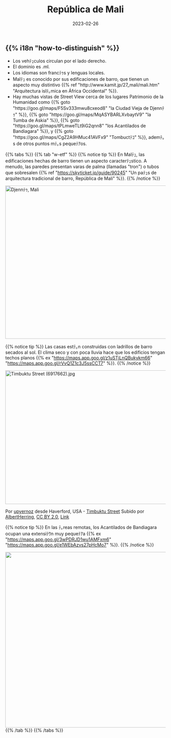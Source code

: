 ﻿---
title: "República de Mali"
date: 2023-02-26
lastmod: 2023-07-01
weight: 2
draft: false
keywords: [""]
sections: [""]
bg: "bg/city.jpg"
flag: "ML.svg"
no_detaile_info: true
jetro_detail: false
is_has_many_trekker: true
---

<div class="main-desciption country-description">
    <h2 class="section-title">{{% i18n "how-to-distinguish" %}}</h2>
    <ul class="rule-list">
        <li>Los vehﾃｭculos circulan por el <span class="quiz">lado derecho</span>.</li>
        <li>El dominio es <span class="quiz">.ml</span>.</li>
        <li>Los idiomas son <span class="quiz">francﾃｩs</span> y lenguas locales.</li>
        <li>Malﾃｭ es conocido por sus <span class="quiz">edificaciones de barro</span>, que tienen un aspecto muy distintivo {{% ref "http://www.kamit.jp/27_mali/mali.htm" "Arquitectura islﾃ｡mica en África Occidental" %}}.</li>
        <li>Hay muchas vistas de Street View cerca de los lugares Patrimonio de la Humanidad como {{% goto "https://goo.gl/maps/F5Sv333mwu8cxeod8" "la Ciudad Vieja de Djennﾃｩ" %}}, {{% goto "https://goo.gl/maps/MqASYBARLXvbaytV9" "la Tumba de Askia" %}}, {{% goto "https://goo.gl/maps/tPLmweTLt9iG2qnn8" "los Acantilados de Bandiagara" %}}, y {{% goto "https://goo.gl/maps/CgZ2A9HMuc41AVFx9" "Tombuctﾃｺ" %}}, ademﾃ｡s de otros puntos mﾃ｡s pequeﾃｱos.</li>
    </ul>
</div>

{{% tabs %}}
{{% tab "w-etf" %}}
{{% notice tip %}}
En Malﾃｭ, las edificaciones hechas de <span class="quiz">barro</span> tienen un aspecto caracterﾃｭstico. A menudo, las paredes presentan varas de palma (llamadas "tron") o tubos que sobresalen {{% ref "https://skyticket.jp/guide/90245" "Un paﾃｭs de arquitectura tradicional de barro, República de Mali" %}}.
{{% /notice %}}
<div class="googlemap-if">
<a data-flickr-embed="true" href="https://www.flickr.com/photos/hypostylin/3159048225/in/photolist-5P9WYH-4RiNmt-8eVDUa-pxypWB-bvcM7W-cza2U-bJi4gP-aY6Nat-dNmHa-7jRuWJ-dNmjR-9Vc7Rs-5NHAEp-49jxCE-5Pc25B-5NRXfM-5PnAkm-hnxsBq-4jWPGz-7jG2G4-4k1SNo-4aBo9i-556phb-bM1tpi-t2jt3-4jXy5u-2iDR5AB-fLKLk-9iQKU-ab6NVn-4jv7eR-3jDTXp-bdQaMv-9eDKxy-4mFNqX-i9UcV-87auFa-6byWcZ-87auxT-5P6tpg-7uptap-iaqkd-7fabbk-7htqkM-mKxQL-bcAiwi-dNmZZ-5NHAE6-xMfQCs-wRekbt" title="Djennﾃｩ, Mali"><img src="https://live.staticflickr.com/3132/3159048225_be7b2477ee_z.jpg" width="640" height="480" alt="Djennﾃｩ, Mali"/></a><script async src="//embedr.flickr.com/assets/client-code.js" charset="utf-8"></script>
</div>

{{% notice tip %}}
Las casas estﾃ｡n construidas con ladrillos de barro secados al sol. El clima seco y con poca lluvia hace que los edificios tengan techos planos {{% ex "https://maps.app.goo.gl/z1uSTjLnQBukykm66" "https://maps.app.goo.gl/rVvQ1Z1c3J5ssCCT7" %}}.
{{% /notice %}}
<div class="googlemap-if no-margin">
<p><a href="https://commons.wikimedia.org/wiki/File:Timbuktu_Street_(6917662).jpg#/media/File:Timbuktu_Street_(6917662).jpg"><img src="https://upload.wikimedia.org/wikipedia/commons/6/6b/Timbuktu_Street_%286917662%29.jpg" alt="Timbuktu Street (6917662).jpg" height="419" width="640"></a></p><p>Por <a rel="nofollow" class="external text" href="https://www.flickr.com/people/48600082269@N01">upyernoz</a> desde Haverford, USA - <a rel="nofollow" class="external text" href="https://www.flickr.com/photos/upyernoz/6917662/">Timbuktu Street</a>
Subido por <a href="//commons.wikimedia.org/wiki/User:AlbertHerring" class="mw-redirect" title="User:AlbertHerring">AlbertHerring</a>, <a href="https://creativecommons.org/licenses/by/2.0" title="Creative Commons Attribution 2.0">CC BY 2.0</a>, <a href="https://commons.wikimedia.org/w/index.php?curid=29240121">Link</a></p>
</div>

{{% notice tip %}}
En las ﾃ｡reas remotas, los Acantilados de Bandiagara ocupan una extensiﾃｳn muy pequeﾃｱa {{% ex "https://maps.app.goo.gl/3wPDRJD1wu1AMFxm6" "https://maps.app.goo.gl/e1WEbAzvs27pHcMo7" %}}.
{{% /notice %}}
<div class="googlemap-if unclickable">
<img src="/rule/africa/mali/falaise_de_bandiagara2.jpg" width="550px">
</div>
{{% /tab %}}
{{% /tabs %}}
